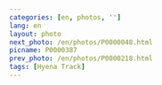 ```yaml
---
categories: [en, photos, '']
lang: en
layout: photo
next_photo: /en/photos/P0000048.html
picname: P0000387
prev_photo: /en/photos/P0000218.html
tags: [Hyena Track]
---
```

